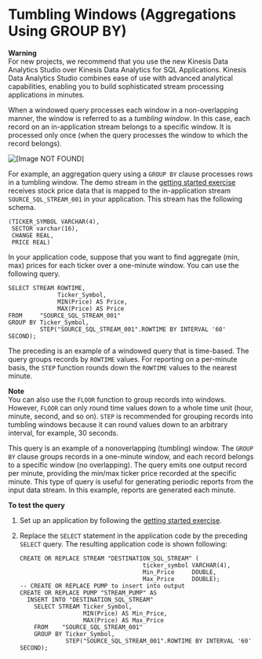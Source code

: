 # Tumbling Windows \(Aggregations Using GROUP BY\)<a name="tumbling-window-concepts"></a>

**Warning**  
For new projects, we recommend that you use the new Kinesis Data Analytics Studio over Kinesis Data Analytics for SQL Applications\. Kinesis Data Analytics Studio combines ease of use with advanced analytical capabilities, enabling you to build sophisticated stream processing applications in minutes\.

When a windowed query processes each window in a non\-overlapping manner, the window is referred to as a *tumbling window*\. In this case, each record on an in\-application stream belongs to a specific window\. It is processed only once \(when the query processes the window to which the record belongs\)\.

![\[Image NOT FOUND\]](http://docs.aws.amazon.com/kinesisanalytics/latest/dev/images/window-tumbling-20.png)

For example, an aggregation query using a `GROUP BY` clause processes rows in a tumbling window\. The demo stream in the [getting started exercise](https://docs.aws.amazon.com/kinesisanalytics/latest/dev/get-started-exercise.html) receives stock price data that is mapped to the in\-application stream `SOURCE_SQL_STREAM_001` in your application\. This stream has the following schema\.

```
(TICKER_SYMBOL VARCHAR(4), 
 SECTOR varchar(16), 
 CHANGE REAL, 
 PRICE REAL)
```

In your application code, suppose that you want to find aggregate \(min, max\) prices for each ticker over a one\-minute window\. You can use the following query\.

```
SELECT STREAM ROWTIME,
              Ticker_Symbol,
              MIN(Price) AS Price,
              MAX(Price) AS Price
FROM     "SOURCE_SQL_STREAM_001"
GROUP BY Ticker_Symbol, 
         STEP("SOURCE_SQL_STREAM_001".ROWTIME BY INTERVAL '60' SECOND);
```

The preceding is an example of a windowed query that is time\-based\. The query groups records by `ROWTIME` values\. For reporting on a per\-minute basis, the `STEP` function rounds down the `ROWTIME` values to the nearest minute\. 

**Note**  
You can also use the `FLOOR` function to group records into windows\. However, `FLOOR` can only round time values down to a whole time unit \(hour, minute, second, and so on\)\. `STEP` is recommended for grouping records into tumbling windows because it can round values down to an arbitrary interval, for example, 30 seconds\.

This query is an example of a nonoverlapping \(tumbling\) window\. The `GROUP BY` clause groups records in a one\-minute window, and each record belongs to a specific window \(no overlapping\)\. The query emits one output record per minute, providing the min/max ticker price recorded at the specific minute\. This type of query is useful for generating periodic reports from the input data stream\. In this example, reports are generated each minute\. 

**To test the query**

1. Set up an application by following the [getting started exercise](https://docs.aws.amazon.com/kinesisanalytics/latest/dev/get-started-exercise.html)\.

1. Replace the `SELECT` statement in the application code by the preceding `SELECT` query\. The resulting application code is shown following:

   ```
   CREATE OR REPLACE STREAM "DESTINATION_SQL_STREAM" (
                                      ticker_symbol VARCHAR(4), 
                                      Min_Price     DOUBLE, 
                                      Max_Price     DOUBLE);
   -- CREATE OR REPLACE PUMP to insert into output
   CREATE OR REPLACE PUMP "STREAM_PUMP" AS 
     INSERT INTO "DESTINATION_SQL_STREAM" 
       SELECT STREAM Ticker_Symbol,
                     MIN(Price) AS Min_Price,
                     MAX(Price) AS Max_Price
       FROM    "SOURCE_SQL_STREAM_001"
       GROUP BY Ticker_Symbol, 
                STEP("SOURCE_SQL_STREAM_001".ROWTIME BY INTERVAL '60' SECOND);
   ```